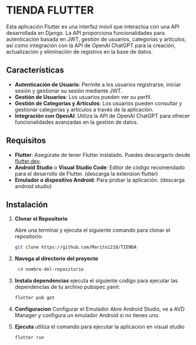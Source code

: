 # TIENDA FLUTTER

Esta aplicación Flutter es una interfaz móvil que interactúa con una API desarrollada en Django. 
La API proporciona funcionalidades para autenticación basada en JWT, gestión de usuarios, categorías y artículos, 
así como integración con la API de OpenAI ChatGPT para la creación, actualización y eliminación de registros en la base de datos.

## Características

- **Autenticación de Usuario**: Permite a los usuarios registrarse, iniciar sesión y gestionar su sesión mediante JWT.
- **Gestión de Usuarios**: Los usuarios pueden ver su perfil.
- **Gestión de Categorías y Artículos**: Los usuarios pueden consultar y gestionar categorías y artículos a través de la aplicación.
- **Integración con OpenAI**: Utiliza la API de OpenAI ChatGPT para ofrecer funcionalidades avanzadas en la gestión de datos.


## Requisitos

- **Flutter**: Asegúrate de tener Flutter instalado. Puedes descargarlo desde [flutter.dev](https://flutter.dev/docs/get-started/install).
- **Android Studio** o **Visual Studio Code**: Editor de código recomendado para el desarrollo de Flutter. (descarga la extension flutter)
- **Emulador o dispositivo Android**: Para probar la aplicación. (descarga android studio)

## Instalación

1. **Clonar el Repositorio**

   Abre una terminal y ejecuta el siguiente comando para clonar el repositorio:

   ```bash
   git clone https://github.com/Marito1210/TIENDA


2. **Navega al directorio del proyecto**
   ```bash
    cd nombre-del-repositorio
   
4. **Instala dependencias**
   ejecuta el siguiente codigo para ejecutar las dependencias de tu archivo pubspec.yaml:

   ```bash
   flutter pub get
   
5. **Configuracion**
   Configurar el Emulador
Abre Android Studio, ve a AVD Manager y configura un emulador Android si no tienes uno.

6. **Ejecuta**
   utiliza el comando para ejecutar la aplicacion en visual studio
   ```bash
   flutter run




